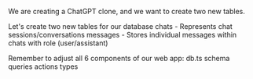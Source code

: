 We are creating a ChatGPT clone, and we want to create two new tables.

Let's create two new tables for our database 
chats - Represents chat sessions/conversations
messages - Stores individual messages within chats with role (user/assistant)

Remember to adjust all 6 components of our web app: 
db.ts
schema
queries
actions
types